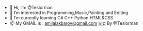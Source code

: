- 👋 Hi, I’m @Teslorman
- 👀 I’m interested in Programming,Music,Painting and Editing
- 🌱 I’m currently learning C# C++ Python HTML&CSS
- 📫 My GMAİL is : amilalakbarov@gmail.com 🇦🇿
By @Teslorman
